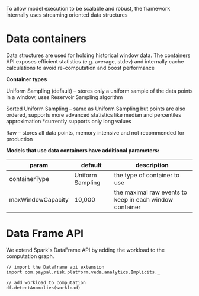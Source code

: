 <!--
 Copyright 2019 PayPal Inc

  Licensed under the Apache License, Version 2.0 (the "License");
  you may not use this file except in compliance with the License.
  You may obtain a copy of the License at

      http://www.apache.org/licenses/LICENSE-2.0

  Unless required by applicable law or agreed to in writing, software
  distributed under the License is distributed on an "AS IS" BASIS,
  WITHOUT WARRANTIES OR CONDITIONS OF ANY KIND, either express or implied.
  See the License for the specific language governing permissions and
  limitations under the License.
-->

To allow model execution to be scalable and robust, the framework internally uses streaming oriented data structures

# Data containers

Data structures are used for holding historical window data. The containers API exposes efficient statistics (e.g. average, stdev) and internally cache calculations to avoid re-computation and boost performance

**Container types**

Uniform Sampling (default) – stores only a uniform sample of the data points in a window, uses Reservoir Sampling algorithm

Sorted Uniform Sampling – same as Uniform Sampling but points are also ordered, supports more advanced statistics like median and percentiles approximation
*currently supports only  long values

Raw – stores all data points, memory intensive and not recommended for production

**Models that use data containers have additional parameters:**

|param|default|description|
|-----|-------|-----------|
|containerType|Uniform Sampling| the type of container to use|
|maxWindowCapacity|10,000| the maximal raw events to keep in each window container|

# Data Frame API

We extend Spark's DataFrame API by adding the workload to the computation graph.

```
// import the Dataframe api extension
import com.paypal.risk.platform.veda.analytics.Implicits._
 
// add workload to computation
df.detectAnomalies(workload)

```
